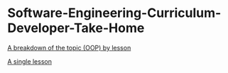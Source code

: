 # Software-Engineering-Curriculum-Developer-Take-Home

[A breakdown of the topic (OOP) by lesson](/OOP.md)

[A single lesson](/Object-Basics.md)
